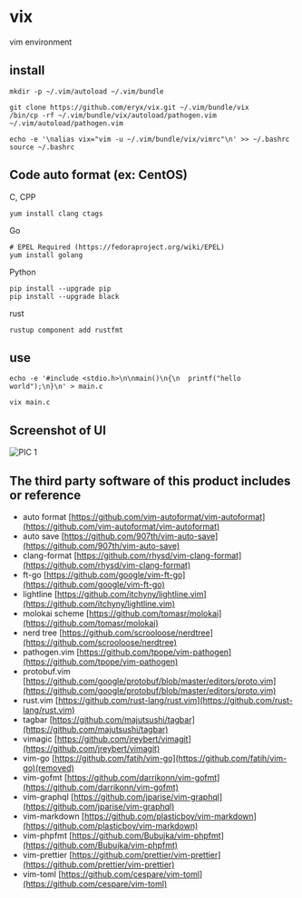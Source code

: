 # vix
vim environment


## install

``` shell
mkdir -p ~/.vim/autoload ~/.vim/bundle

git clone https://github.com/eryx/vix.git ~/.vim/bundle/vix
/bin/cp -rf ~/.vim/bundle/vix/autoload/pathogen.vim ~/.vim/autoload/pathogen.vim

echo -e '\nalias vix="vim -u ~/.vim/bundle/vix/vimrc"\n' >> ~/.bashrc
source ~/.bashrc
```

## Code auto format (ex: CentOS)
C, CPP
``` shell
yum install clang ctags
```

Go
``` shell
# EPEL Required (https://fedoraproject.org/wiki/EPEL)
yum install golang
```

Python
``` shell
pip install --upgrade pip
pip install --upgrade black
```

rust
``` shell
rustup component add rustfmt
```

## use
``` shell
echo -e '#include <stdio.h>\n\nmain()\n{\n  printf("hello world");\n}\n' > main.c

vix main.c
```

## Screenshot of UI

![PIC 1](doc/images/demo.png)


## The third party software of this product includes or reference

* auto format [https://github.com/vim-autoformat/vim-autoformat](https://github.com/vim-autoformat/vim-autoformat)
* auto save [https://github.com/907th/vim-auto-save](https://github.com/907th/vim-auto-save)
* clang-format [https://github.com/rhysd/vim-clang-format](https://github.com/rhysd/vim-clang-format)
* ft-go [https://github.com/google/vim-ft-go](https://github.com/google/vim-ft-go)
* lightline [https://github.com/itchyny/lightline.vim](https://github.com/itchyny/lightline.vim)
* molokai scheme [https://github.com/tomasr/molokai](https://github.com/tomasr/molokai)
* nerd tree [https://github.com/scrooloose/nerdtree](https://github.com/scrooloose/nerdtree)
* pathogen.vim [https://github.com/tpope/vim-pathogen](https://github.com/tpope/vim-pathogen)
* protobuf.vim [https://github.com/google/protobuf/blob/master/editors/proto.vim](https://github.com/google/protobuf/blob/master/editors/proto.vim)
* rust.vim [https://github.com/rust-lang/rust.vim](https://github.com/rust-lang/rust.vim)
* tagbar [https://github.com/majutsushi/tagbar](https://github.com/majutsushi/tagbar)
* vimagic [https://github.com/jreybert/vimagit](https://github.com/jreybert/vimagit)
* vim-go [https://github.com/fatih/vim-go](https://github.com/fatih/vim-go)(removed)
* vim-gofmt [https://github.com/darrikonn/vim-gofmt](https://github.com/darrikonn/vim-gofmt)
* vim-graphql [https://github.com/jparise/vim-graphql](https://github.com/jparise/vim-graphql)
* vim-markdown [https://github.com/plasticboy/vim-markdown](https://github.com/plasticboy/vim-markdown)
* vim-phpfmt [https://github.com/Bubujka/vim-phpfmt](https://github.com/Bubujka/vim-phpfmt)
* vim-prettier [https://github.com/prettier/vim-prettier](https://github.com/prettier/vim-prettier)
* vim-toml [https://github.com/cespare/vim-toml](https://github.com/cespare/vim-toml)
